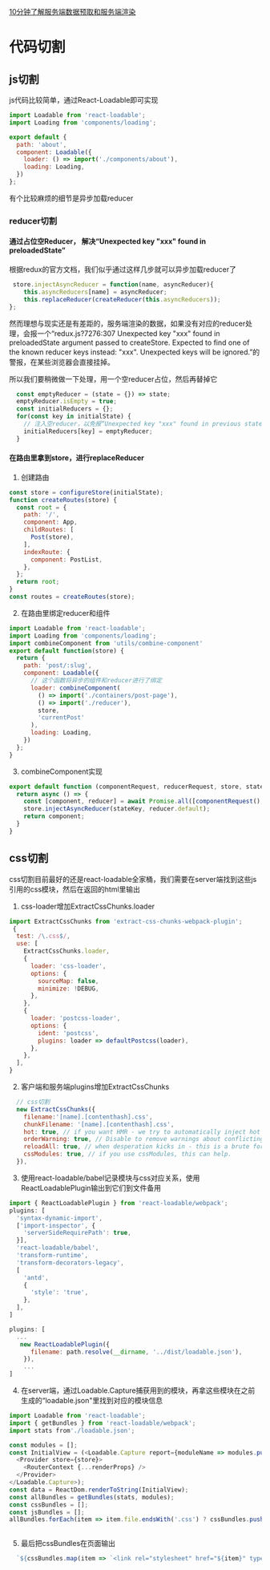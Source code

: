 [10分钟了解服务端数据预取和服务端渲染](./prefetch.md)
# 代码切割
## js切割
js代码比较简单，通过React-Loadable即可实现
```js
import Loadable from 'react-loadable';
import Loading from 'components/loading';

export default {
  path: 'about',
  component: Loadable({
    loader: () => import('./components/about'),
    loading: Loading,
  })
};
```
有个比较麻烦的细节是异步加载reducer
### reducer切割
#### 通过占位空Reducer， 解决“Unexpected key "xxx" found in preloadedState”
根据redux的官方文档，我们似乎通过这样几步就可以异步加载reducer了
``` js
 store.injectAsyncReducer = function(name, asyncReducer){
    this.asyncReducers[name] = asyncReducer;
    this.replaceReducer(createReducer(this.asyncReducers));
};
```
然而理想与现实还是有差距的，服务端渲染的数据，如果没有对应的reducer处理，会报一个“redux.js?7276:307 Unexpected key "xxx" found in preloadedState argument passed to createStore. Expected to find one of the known reducer keys instead: "xxx". Unexpected keys will be ignored.”的警报，在某些浏览器会直接挂掉。

所以我们要稍微做一下处理，用一个空reducer占位，然后再替掉它
``` js
  const emptyReducer = (state = {}) => state;
  emptyReducer.isEmpty = true;
  const initialReducers = {};
  for(const key in initialState) {
    // 注入空reducer，以免报“Unexpected key "xxx" found in previous state”
    initialReducers[key] = emptyReducer;
  }
```
#### 在路由里拿到store，进行replaceReducer
1. 创建路由
``` js
const store = configureStore(initialState);
function createRoutes(store) {
  const root = {
    path: '/',
    component: App,
    childRoutes: [
      Post(store),
    ],
    indexRoute: {
      component: PostList,
    },
  };
  return root;
}
const routes = createRoutes(store);
```
2. 在路由里绑定reducer和组件
``` js
import Loadable from 'react-loadable';
import Loading from 'components/loading';
import combineComponent from 'utils/combine-component'
export default function(store) {
  return {
    path: 'post/:slug',
    component: Loadable({
      // 这个函数将异步的组件和reducer进行了绑定
      loader: combineComponent(
        () => import('./containers/post-page'),
        () => import('./reducer'), 
        store,
        'currentPost'
      ),
      loading: Loading,
    })
  };
}
```
3. combineComponent实现
``` js
export default function (componentRequest, reducerRequest, store, stateKey) {
  return async () => {
    const [component, reducer] = await Promise.all([componentRequest(), reducerRequest()]);
    store.injectAsyncReducer(stateKey, reducer.default);
    return component;
  }
}
```
## css切割
css切割目前最好的还是react-loadable全家桶，我们需要在server端找到这些js引用的css模块，然后在返回的html里输出
1. css-loader增加ExtractCssChunks.loader
``` js
import ExtractCssChunks from 'extract-css-chunks-webpack-plugin';
 {
  test: /\.css$/,
  use: [
    ExtractCssChunks.loader,
    {
      loader: 'css-loader',
      options: {
        sourceMap: false,
        minimize: !DEBUG,
      },
    },
    {
      loader: 'postcss-loader',
      options: {
        ident: 'postcss',
        plugins: loader => defaultPostcss(loader),
      },
    },
  ],
}
```
2. 客户端和服务端plugins增加ExtractCssChunks
``` js
  // css切割
  new ExtractCssChunks({
    filename:'[name].[contenthash].css',
    chunkFilename: '[name].[contenthash].css',
    hot: true, // if you want HMR - we try to automatically inject hot reloading but if it's not working, add it to the config
    orderWarning: true, // Disable to remove warnings about conflicting order between imports
    reloadAll: true, // when desperation kicks in - this is a brute force HMR flag
    cssModules: true, // if you use cssModules, this can help.
  }),
```
3. 使用react-loadable/babel记录模块与css对应关系，使用ReactLoadablePlugin输出到它们到文件备用
``` js
import { ReactLoadablePlugin } from 'react-loadable/webpack';
plugins: [
  'syntax-dynamic-import',
  ['import-inspector', {
    'serverSideRequirePath': true,
  }],
  'react-loadable/babel',
  'transform-runtime',
  'transform-decorators-legacy',
  [
    'antd',
    {
      'style': 'true',
    },
  ],
]

plugins: [
  ...
   new ReactLoadablePlugin({
      filename: path.resolve(__dirname, '../dist/loadable.json'),
    }),
    ...
]
```
4. 在server端，通过Loadable.Capture捕获用到的模块，再拿这些模块在之前生成的“loadable.json"里找到对应的模块信息
``` js
import Loadable from 'react-loadable';
import { getBundles } from 'react-loadable/webpack';
import stats from'./loadable.json';

const modules = [];
const InitialView = (<Loadable.Capture report={moduleName => modules.push(moduleName)}>
  <Provider store={store}>
    <RouterContext {...renderProps} />
  </Provider>
</Loadable.Capture>);
const data = ReactDom.renderToString(InitialView);
const allBundles = getBundles(stats, modules);
const cssBundles = [];
const jsBundles = [];
allBundles.forEach(item => item.file.endsWith('.css') ? cssBundles.push(item.publicPath) : jsBundles.push(item.publicPath) );
           
```
5. 最后把cssBundles在页面输出
``` js
  `${cssBundles.map(item => `<link rel="stylesheet" href="${item}" type="text/css" />`)}`
```






